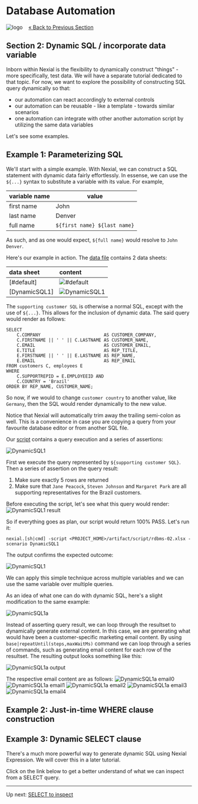 # Database Automation
![logo](image/logo-x.png) &nbsp;&nbsp;&nbsp;[« Back to Previous Section](Database-Automation.md)

## Section 2: Dynamic SQL / incorporate data variable

Inborn within Nexial is the flexibility to dynamically construct "things" - more specifically, test 
data.  We will have a separate tutorial dedicated to that topic.  For now, we want to explore the 
possibility of constructing SQL query dynamically so that:
- our automation can react accordingly to external controls
- our automation can be reusable - like a template - towards similar scenarios
- one automation can integrate with other another automation script by utilizing the same
data variables

Let's see some examples.

## Example 1: Parameterizing SQL
We'll start with a simple example.   With Nexial, we can construct a SQL statement with dynamic 
data fairly effortlessly.  In essense, we can use the `${...}` syntax to substitute a variable 
with its value.  For example,

| variable name | value                        |
| ------------- | ---------------------------- |
| first name    | John                         |
| last name     | Denver                       |
| full name     | `${first name} ${last name}` |

As such, and as one would expect, `${full name}` would resolve to `John Denver`.

Here's our example in action.  The [data file](../artifact/data/rdbms-02.data.xlsx) contains 2
data sheets:

| data sheet    |  content                                            |
| :------------ | :-------------------------------------------------- |
| [#default]    | ![#default](image/rdbms-mydb.png)                   |
| [DynamicSQL1] | ![DynamicSQL1](image/rdbms-02-DynamicSQL1.data.png) |

The `supporting customer SQL` is otherwise a normal SQL, except with the use of `${...}`.  This
allows for the inclusion of dynamic data.  The said query would render as follows:

```
SELECT
	C.COMPANY                        AS CUSTOMER_COMPANY,
	C.FIRSTNAME || ' ' || C.LASTNAME AS CUSTOMER_NAME,
	C.EMAIL                          AS CUSTOMER_EMAIL,
	E.TITLE                          AS REP_TITLE,
	E.FIRSTNAME || ' ' || E.LASTNAME AS REP_NAME,
	E.EMAIL                          AS REP_EMAIL
FROM customers C, employees E
WHERE
	C.SUPPORTREPID = E.EMPLOYEEID AND
	C.COUNTRY = 'Brazil'
ORDER BY REP_NAME, CUSTOMER_NAME;
```

So now, if we would to change `customer country` to another value, like `Germany`, then the SQL
would render dynamically to the new value.

Notice that Nexial will automatically trim away the trailing semi-colon as well.  This is a
convenience in case you are copying a query from your favourite database editor or from another 
SQL file.

Our [script](../artifact/data/rdbms-02.data.xlsx) contains a query execution and a series of 
assertions:

![DynamicSQL1](image/rdbms-02-DynamicSQL1.png)

First we execute the query represented by `${supporting customer SQL}`.  Then a series of 
assertion on the query result:
1. Make sure exactly 5 rows are returned
2. Make sure that `Jane Peacock`, `Steven Johnson` and `Margaret Park` are all supporting 
representatives for the Brazil customers.

Before executing the script, let's see what this query would render:
![DynamicSQL1 result](image/rdbms-02-DynamicSQL1.result.png)

So if everything goes as plan, our script would return 100% PASS.  Let's run it:

```
nexial.[sh|cmd] -script <PROJECT_HOME>/artifact/script/rdbms-02.xlsx -scenario DynamicSQL1
```

The output confirms the expected outcome:

![DynamicSQL1](image/rdbms-02-DynamicSQL1.output.png)

We can apply this simple technique across multiple variables and we can use the same variable
over multiple queries.

As an idea of what one can do with dynamic SQL, here's a slight modification to the same example:

![DynamicSQL1a](image/rdbms-02-DynamicSQL2.script.png)

Instead of asserting query result, we can loop through the resultset to dynamically generate 
external content.  In this case, we are generating what would have been a customer-specific 
marketing email content.  By using `base|repeatUntil(steps,maxWaitMs)` command we can loop
through a series of commands, such as generating email content for each row of the resultset. The
resulting output looks something like this:

![DynamicSQL1a output](image/rdbms-02-DynamicSQL2.output.png)

The respective email content are as follows:
![DynamicSQL1a email0](image/rdbms-02-DynamicSQL2.output-email0.png)
![DynamicSQL1a email1](image/rdbms-02-DynamicSQL2.output-email1.png)
![DynamicSQL1a email2](image/rdbms-02-DynamicSQL2.output-email2.png)
![DynamicSQL1a email3](image/rdbms-02-DynamicSQL2.output-email3.png)
![DynamicSQL1a email4](image/rdbms-02-DynamicSQL2.output-email4.png)


## Example 2: Just-in-time WHERE clause construction

## Example 3: Dynamic SELECT clause 

There's a much more powerful way to generate dynamic SQL using Nexial Expression.  We will cover 
this in a later tutorial.

Click on the link below to get a better understand of what we can inspect from a SELECT query.

---

Up next: [SELECT to inspect](Database-Automation-selectinspect.md)

